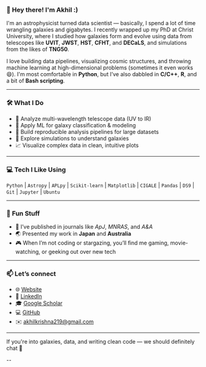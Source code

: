 
### 👋 Hey there! I'm Akhil :)

I'm an astrophysicist turned data scientist — basically, I spend a lot of time wrangling galaxies and gigabytes. I recently wrapped up my PhD at Christ University, where I studied how galaxies form and evolve using data from telescopes like **UVIT**, **JWST**, **HST**, **CFHT**, and **DECaLS**, and simulations from the likes of **TNG50**.

I love building data pipelines, visualizing cosmic structures, and throwing machine learning at high-dimensional problems (sometimes it even works 😄). I'm most comfortable in **Python**, but I’ve also dabbled in **C/C++**, **R**, and a bit of **Bash scripting**.

---

### 🛠️ What I Do
- 🔭 Analyze multi-wavelength telescope data (UV to IR)
- 🤖 Apply ML for galaxy classification & modeling
- 🧪 Build reproducible analysis pipelines for large datasets
- 🧠 Explore simulations to understand galaxies
- 📈 Visualize complex data in clean, intuitive plots

---

### 💻 Tech I Like Using
`Python` | `Astropy` | `APLpy` | `Scikit-learn` | `Matplotlib` | `CIGALE` | `Pandas` | `DS9` | `Git` | `Jupyter` | `Ubuntu`

---

### 🌌 Fun Stuff
- 💬 I’ve published in journals like *ApJ*, *MNRAS*, and *A&A*
- 🌏 Presented my work in **Japan** and **Australia**
- 🎮 When I’m not coding or stargazing, you’ll find me gaming, movie-watching, or geeking out over new tech

---

### 📫 Let’s connect
- 🌐 [Website](https://sites.google.com/res.christuniversity.in/akhilkrishnar/about)  
- 🔗 [LinkedIn](http://www.linkedin.com/in/akhilkrishnar)  
- 🎓 [Google Scholar](https://scholar.google.com/citations?user=iZ4hiU8AAAAJ&hl=en)  
- 💻 [GitHub](https://github.com/akhilkrishnar0)  
- ✉️ akhilkrishna219@gmail.com  

---

If you're into galaxies, data, and writing clean code — we should definitely chat 🚀

--
